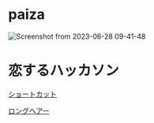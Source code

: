 # paiza
![Screenshot from 2023-06-28 09-41-48](https://github.com/itc-n23017/paiza/assets/131750166/d282c4e2-d63d-4d62-807c-5af346e57a05)

# 恋するハッカソン
[ショートカット](./shortcut.py)

[ロングヘアー](./longhair.py)


